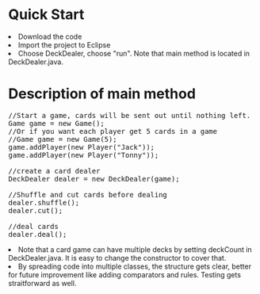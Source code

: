 # Quick Start
<li>Download the code
<li>Import the project to Eclipse
<li>Choose DeckDealer, choose "run".  Note that main method is located in DeckDealer.java.

# Description of main method
<pre>
//Start a game, cards will be sent out until nothing left.
Game game = new Game();
//Or if you want each player get 5 cards in a game
//Game game = new Game(5);
game.addPlayer(new Player("Jack"));
game.addPlayer(new Player("Tonny"));
    	
//create a card dealer
DeckDealer dealer = new DeckDealer(game);
    	
//Shuffle and cut cards before dealing
dealer.shuffle();
dealer.cut();
    	
//deal cards
dealer.deal();
</pre>
<li>Note that a card game can have multiple decks by setting deckCount in DeckDealer.java. It is easy to change the constructor to cover that.
<li>By spreading code into multiple classes, the structure gets clear, better for future improvement like adding comparators and rules. 
Testing gets straitforward as well.
